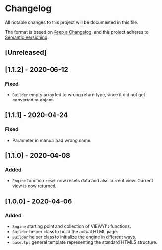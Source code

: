 # Changelog
All notable changes to this project will be documented in this file.

The format is based on [Keep a Changelog](https://keepachangelog.com/en/1.0.0/),
and this project adheres to [Semantic Versioning](https://semver.org/spec/v2.0.0.html).

## [Unreleased]

## [1.1.2] - 2020-06-12
### Fixed
- `Builder` empty array led to wrong return type, since it did not get converted to object.

## [1.1.1] - 2020-04-24
### Fixed
- Parameter in manual had wrong name.

## [1.1.0] - 2020-04-08
### Added
- `Engine` function `reset` now resets data and also current view. Current view is now returned.

## [1.0.0] - 2020-04-06
### Added
- `Engine` starting point and collection of VIEWYI's functions.
- `Builder` helper class to build the actual HTML page. 
- `Builder` helper class to initialize the engine in different ways.
- `base.tpl` general template representing the standard HTML5 structure.

